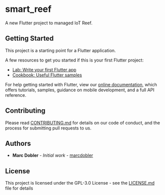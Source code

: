 # smart_reef

A new Flutter project to managed IoT Reef.

## Getting Started

This project is a starting point for a Flutter application.

A few resources to get you started if this is your first Flutter project:

- [Lab: Write your first Flutter app](https://flutter.dev/docs/get-started/codelab)
- [Cookbook: Useful Flutter samples](https://flutter.dev/docs/cookbook)

For help getting started with Flutter, view our
[online documentation](https://flutter.dev/docs), which offers tutorials,
samples, guidance on mobile development, and a full API reference.

## Contributing

Please read [CONTRIBUTING.md](CONTRIBUTING.md) for details on our code of conduct, and the process for submitting pull requests to us.

## Authors

* **Marc Dobler** - *Initial work* - [marcdobler](https://github.com/marcdobler)

## License

This project is licensed under the GPL-3.0 License - see the [LICENSE.md](LICENSE.md) file for details
